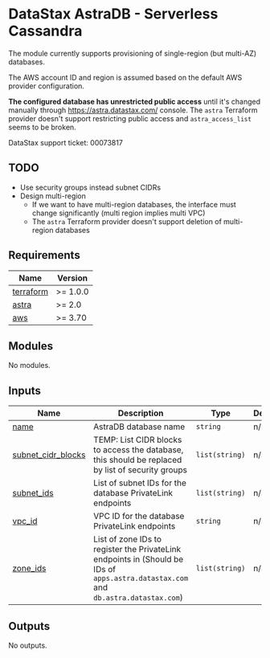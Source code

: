 <!-- DO NOT EDIT MANUALLY
To update docs, run:
  docker run --rm --volume "$(pwd):/terraform-docs" -u $(id -u) quay.io/terraform-docs/terraform-docs:0.16.0 /terraform-docs
-->
<!-- BEGIN_TF_DOCS -->
# DataStax AstraDB - Serverless Cassandra

The module currently supports provisioning of single-region (but multi-AZ) databases.

The AWS account ID and region is assumed based on the default AWS provider configuration.

**The configured database has unrestricted public access** until it's changed manually through https://astra.datastax.com/ console.
The `astra` Terraform provider doesn't support restricting public access and `astra_access_list` seems to be broken.

DataStax support ticket: 00073817

## TODO

- Use security groups instead subnet CIDRs
- Design multi-region
  - If we want to have multi-region databases, the interface must change significantly (multi region implies multi VPC)
  - The `astra` Terraform provider doesn't support deletion of multi-region databases

## Requirements

| Name | Version |
|------|---------|
| <a name="requirement_terraform"></a> [terraform](#requirement\_terraform) | >= 1.0.0 |
| <a name="requirement_astra"></a> [astra](#requirement\_astra) | >= 2.0 |
| <a name="requirement_aws"></a> [aws](#requirement\_aws) | >= 3.70 |

## Modules

No modules.

## Inputs

| Name | Description | Type | Default | Required |
|------|-------------|------|---------|:--------:|
| <a name="input_name"></a> [name](#input\_name) | AstraDB database name | `string` | n/a | yes |
| <a name="input_subnet_cidr_blocks"></a> [subnet\_cidr\_blocks](#input\_subnet\_cidr\_blocks) | TEMP: List CIDR blocks to access the database, this should be replaced by list of security groups | `list(string)` | n/a | yes |
| <a name="input_subnet_ids"></a> [subnet\_ids](#input\_subnet\_ids) | List of subnet IDs for the database PrivateLink endpoints | `list(string)` | n/a | yes |
| <a name="input_vpc_id"></a> [vpc\_id](#input\_vpc\_id) | VPC ID for the database PrivateLink endpoints | `string` | n/a | yes |
| <a name="input_zone_ids"></a> [zone\_ids](#input\_zone\_ids) | List of zone IDs to register the PrivateLink endpoints in (Should be IDs of `apps.astra.datastax.com` and `db.astra.datastax.com`) | `list(string)` | n/a | yes |

## Outputs

No outputs.
<!-- END_TF_DOCS -->
